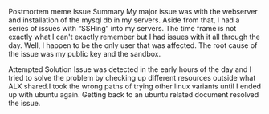 Postmortem meme
Issue Summary
My major issue was with the webserver and installation of the mysql db in my servers. Aside from that, I had a series of issues with “SSHing” into my servers. The time frame is not exactly what I can't exactly remember but I had issues with it all through the day. Well, I happen to be the only user that was affected. The root cause of the issue was my public key and the sandbox.

Attempted Solution
Issue was detected in the early hours of the day and I tried to solve the problem by checking up different resources outside what ALX shared.I took the wrong paths of trying other linux variants until I ended up with ubuntu again. Getting back to an ubuntu related document resolved the issue.
